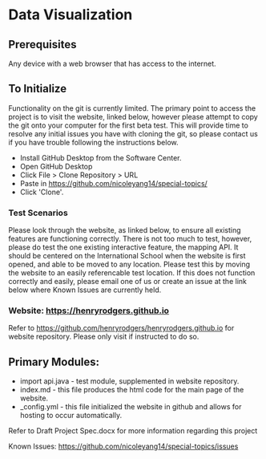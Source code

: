 # Data Visualization

## Prerequisites
Any device with a web browser that has access to the internet.

## To Initialize
Functionality on the git is currently limited. The primary point to access the project is to visit the website, linked below, however please attempt to copy the git onto your computer for the first beta test. This will provide time to resolve any initial issues you have with cloning the git, so please contact us if you have trouble following the instructions below.
* Install GitHub Desktop from the Software Center.
* Open GitHub Desktop
* Click File > Clone Repository > URL
* Paste in https://github.com/nicoleyang14/special-topics/
* Click 'Clone'.

### Test Scenarios
Please look through the website, as linked below, to ensure all existing features are functioning correctly. There is not too much to test, however, please do test the one existing interactive feature, the mapping API. It should be centered on the International School when the website is first opened, and able to be moved to any location. Please test this by moving the website to an easily referencable test location. If this does not function correctly and easily, please email one of us or create an issue at the link below where Known Issues are currently held.


### Website: https://henryrodgers.github.io
 Refer to https://github.com/henryrodgers/henryrodgers.github.io for website repository. Please only visit if instructed to do so.

## Primary Modules:
* import api.java - test module, supplemented in website repository.
* index.md - this file produces the html code for the main page of the website.
* _config.yml - this file initialized the website in github and allows for hosting to occur automatically.

Refer to Draft Project Spec.docx for more information regarding this project

Known Issues: https://github.com/nicoleyang14/special-topics/issues